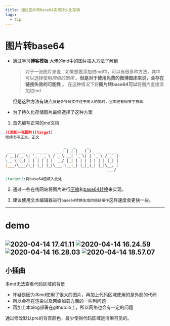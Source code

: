 ```yaml
---
title: 通过图片转base64实现持久化存储
tags:
  - tip
---
```

# 图片转base64
- 通过学习**博客模板** 大佬的md中的图片插入方法了解到
  > 对于一张图片来说：如果想要添加进md中，可以有很多种方法，其中可以选择使用*网络的图床* 。**但是对于使用免费的微博图床来说，会存在链接失效的可能性** 。
    在这种情况下将**图片转base64可以**将图片直接添加进md
  
    
  
    但是这种方法有缺点`就是会导致文件过于庞大的同时，里面还有很多字符串`
- 为了持久化存储图片最终选择了这种方案

1. 首先编写正常的md文档

```markdown
![添加一张图片][target]
继续书写正文，正文

                          _   _     _             
 ___  ___  _ __ ___   ___| |_| |__ (_)_ __   __ _ 
/ __|/ _ \| '_ ` _ \ / _ \ __| '_ \| | '_ \ / _` |
\__ \ (_) | | | | | |  __/ |_| | | | | | | | (_| |
|___/\___/|_| |_| |_|\___|\__|_| |_|_|_| |_|\__, |
                                            |___/ 

[target]:将base64值填入此处
```
2. 通过一些在线网站将图片进行[压缩](http://www.bejson.com/ui/compress_img/)和[base64转换](https://www.sojson.com/image2base64.html)来实现。

3. 建议使用文本编辑器进行`base64转换生成的粘贴操作`这样速度会更快一些。

--------
# demo

![2020-04-14 17.41.11](https://tva1.sinaimg.cn/large/007S8ZIlly1gdtq3l9mk1g30vs0d8kjl.gif)
![2020-04-14 16.24.59](https://tva1.sinaimg.cn/large/007S8ZIlly1gdtqbq4nslg30yz0u01kz.gif)
![2020-04-14 16.28.03](https://tva1.sinaimg.cn/large/007S8ZIlly1gdtq90b645g31cu0mke89.gif)
![2020-04-14 18.57.07](https://tva1.sinaimg.cn/large/007S8ZIlly1gdtqaudjvrg30sk0jsx6r.gif)
--------
## 小插曲
本md无法查看代码区域的背景
- 怀疑是因为本md使用了很大的图片，再加上代码区域使用的是外部的代码
- 所以会存在渲染以及网络加载方面的一些列问题
- 再加上本blog部署在github.io上，所以网络也会有一定的问题

通过修改默认pre的背景颜色，最少使得代码区域是清晰可见的。




